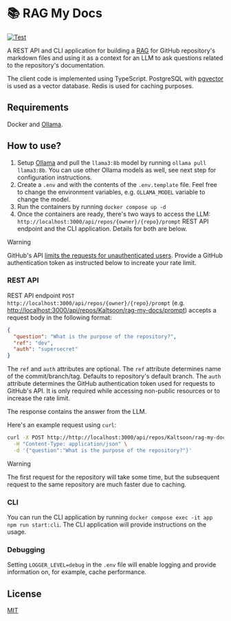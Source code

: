 # 📚 RAG My Docs

[![Test](https://github.com/Kaltsoon/rag-my-docs/actions/workflows/test.yml/badge.svg)](https://github.com/Kaltsoon/rag-my-docs/actions/workflows/test.yml)

A REST API and CLI application for building a [RAG](https://blogs.nvidia.com/blog/what-is-retrieval-augmented-generation/) for GitHub repository's markdown files and using it as a context for an LLM to ask questions related to the repository's documentation.

The client code is implemented using TypeScript. PostgreSQL with [pgvector](https://github.com/pgvector/pgvector) is used as a vector database. Redis is used for caching purposes.

## Requirements

Docker and [Ollama](https://ollama.com/).

## How to use?

1. Setup [Ollama](https://ollama.com/) and pull the `llama3:8b` model by running `ollama pull llama3:8b`. You can use other Ollama models as well, see next step for configuration instructions.
2. Create a `.env` and with the contents of the `.env.template` file. Feel free to change the environment variables, e.g. `OLLAMA_MODEL` variable to change the model.
3. Run the containers by running `docker compose up -d`
4. Once the containers are ready, there's two ways to access the LLM: `http://localhost:3000/api/repos/{owner}/{repo}/prompt` REST API endpoint and the CLI application. Details for both are below.

> [!WARNING]  
> GitHub's API [limits the requests for unauthenticated users](https://docs.github.com/en/rest/using-the-rest-api/rate-limits-for-the-rest-api?apiVersion=2022-11-28). Provide a GitHub authentication token as instructed below to increate your rate limit.

### REST API

REST API endpoint `POST http://localhost:3000/api/repos/{owner}/{repo}/prompt` (e.g. <http://localhost:3000/api/repos/Kaltsoon/rag-my-docs/prompt>) accepts a request body in the following format:

```json
{
  "question": "What is the purpose of the repository?",
  "ref": "dev",
  "auth": "supersecret"
}
```

The `ref` and `auth` attributes are optional. The `ref` attribute determines name of the commit/branch/tag. Defaults to repository's default branch. The `auth` attribute determines the GitHub authentication token used for requests to GitHub's API. It is only required while accessing non-public resources or to increase the rate limit.

The response contains the answer from the LLM.

Here's an example request using `curl`:

```bash
curl -X POST http://http://localhost:3000/api/repos/Kaltsoon/rag-my-docs/prompt \
  -H "Content-Type: application/json" \
  -d '{"question":"What is the purpose of the repository?"}'
```


> [!WARNING]  
> The first request for the repository will take some time, but the subsequent request to the same repository are much faster due to caching.

### CLI

You can run the CLI application by running `docker compose exec -it app npm run start:cli`. The CLI application will provide instructions on the usage.

### Debugging

Setting `LOGGER_LEVEL=debug` in the `.env` file will enable logging and provide information on, for example, cache performance.

## License

[MIT](./LICENSE)